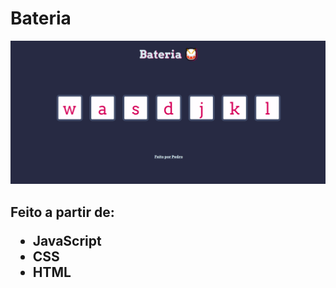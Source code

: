 <h1>Bateria</h1>
<img src="./image.png">
<h2> Feito a partir de:</br>
  <ul>
    <li>JavaScript</li>
    <li>CSS</li>
    <li>HTML</li>
  </ul>
</h2>

